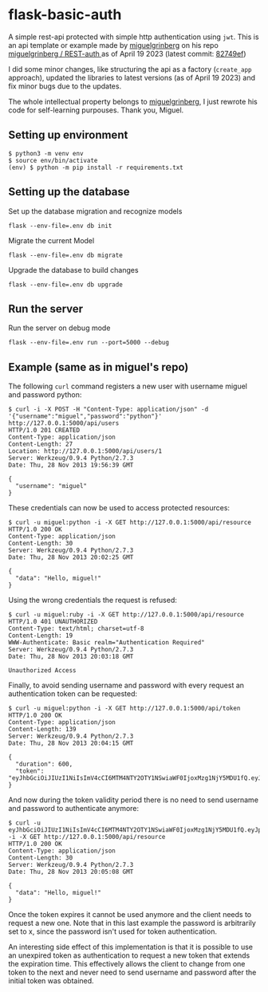 # flask-basic-auth
A simple rest-api protected with simple http authentication using `jwt`.
This is an api template or example made by [miguelgrinberg](https://github.com/miguelgrinberg) on his repo [ miguelgrinberg /
REST-auth ](https://github.com/miguelgrinberg/REST-auth) as of April 19 2023 (latest commit: [82749ef](https://github.com/miguelgrinberg/REST-auth/commit/82749efcacb81be979ae1e185e385e284ccb97f7))

I did some minor changes, like structuring the api as a factory (`create_app` approach), updated the libraries to latest versions (as of April 19 2023) and fix minor bugs due to the updates.

The whole intellectual property belongs to  [miguelgrinberg](https://github.com/miguelgrinberg), I just rewrote his code
for self-learning purpouses. Thank you, Miguel.

## Setting up environment
```
$ python3 -m venv env
$ source env/bin/activate
(env) $ python -m pip install -r requirements.txt
```


## Setting up the database
Set up the database migration and recognize models
```
flask --env-file=.env db init
```

Migrate the current Model
```
flask --env-file=.env db migrate
```

Upgrade the database to build changes
```
flask --env-file=.env db upgrade 
```

## Run the server
Run the server on debug mode
```
flask --env-file=.env run --port=5000 --debug
```


## Example (same as in miguel's repo)
The following `curl` command registers a new user with username miguel and password python:
```
$ curl -i -X POST -H "Content-Type: application/json" -d '{"username":"miguel","password":"python"}' http://127.0.0.1:5000/api/users
HTTP/1.0 201 CREATED
Content-Type: application/json
Content-Length: 27
Location: http://127.0.0.1:5000/api/users/1
Server: Werkzeug/0.9.4 Python/2.7.3
Date: Thu, 28 Nov 2013 19:56:39 GMT

{
  "username": "miguel"
} 
```

These credentials can now be used to access protected resources:
```
$ curl -u miguel:python -i -X GET http://127.0.0.1:5000/api/resource
HTTP/1.0 200 OK
Content-Type: application/json
Content-Length: 30
Server: Werkzeug/0.9.4 Python/2.7.3
Date: Thu, 28 Nov 2013 20:02:25 GMT

{
  "data": "Hello, miguel!"
}
```

Using the wrong credentials the request is refused:
```
$ curl -u miguel:ruby -i -X GET http://127.0.0.1:5000/api/resource
HTTP/1.0 401 UNAUTHORIZED
Content-Type: text/html; charset=utf-8
Content-Length: 19
WWW-Authenticate: Basic realm="Authentication Required"
Server: Werkzeug/0.9.4 Python/2.7.3
Date: Thu, 28 Nov 2013 20:03:18 GMT

Unauthorized Access
```

Finally, to avoid sending username and password with every request an authentication token can be requested:
```
$ curl -u miguel:python -i -X GET http://127.0.0.1:5000/api/token
HTTP/1.0 200 OK
Content-Type: application/json
Content-Length: 139
Server: Werkzeug/0.9.4 Python/2.7.3
Date: Thu, 28 Nov 2013 20:04:15 GMT

{
  "duration": 600,
  "token": "eyJhbGciOiJIUzI1NiIsImV4cCI6MTM4NTY2OTY1NSwiaWF0IjoxMzg1NjY5MDU1fQ.eyJpZCI6MX0.XbOEFJkhjHJ5uRINh2JA1BPzXjSohKYDRT472wGOvjc"
}
```

And now during the token validity period there is no need to send username and password to authenticate anymore:
```
$ curl -u eyJhbGciOiJIUzI1NiIsImV4cCI6MTM4NTY2OTY1NSwiaWF0IjoxMzg1NjY5MDU1fQ.eyJpZCI6MX0.XbOEFJkhjHJ5uRINh2JA1BPzXjSohKYDRT472wGOvjc:x -i -X GET http://127.0.0.1:5000/api/resource
HTTP/1.0 200 OK
Content-Type: application/json
Content-Length: 30
Server: Werkzeug/0.9.4 Python/2.7.3
Date: Thu, 28 Nov 2013 20:05:08 GMT

{
  "data": "Hello, miguel!"
}
```

Once the token expires it cannot be used anymore and the client needs to request a new one. Note that in this last example the password is arbitrarily set to x, since the password isn't used for token authentication.

An interesting side effect of this implementation is that it is possible to use an unexpired token as authentication to request a new token that extends the expiration time. This effectively allows the client to change from one token to the next and never need to send username and password after the initial token was obtained.